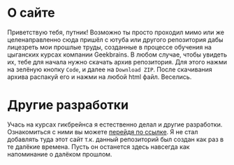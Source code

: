 # О сайте
Приветствую тебя, путник! Возможно ты просто проходил мимо или же целенаправленно сюда пришёл с ютуба или другого репозитория дабы лицезреть мои прошлые труды, созданные в процессе обучения на цыганских курсах компании Geekbrains. В любом случае, чтобы увидеть их, тебе для начала нужно скачать архив репозитория. Для этого нажми на зелёную кнопку `Code`, и далее на `Download ZIP`. После скачивания архива распакуй его и нажми на любой html файл. Веселись.

# Другие разработки
Учась на курсах гикбрейнса я естественно делал и другие разработки. Ознакомиться с ними вы можете [перейдя по ссылке](https://github.com/Nytrock/GeekBrains_Stuff). Я не стал добавлять туда этот сайт т.к. данный репозиторий был создан как раз в те далёкие времена. Пусть он останется здесь навсегда как напоминание о далёком прошлом.
